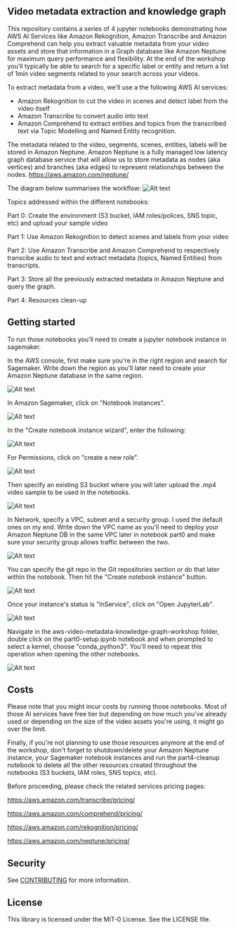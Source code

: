 ## Video metadata extraction and knowledge graph

This repository contains a series of 4 jupyter notebooks demonstrating how AWS AI Services like Amazon Rekognition, Amazon Transcribe and Amazon Comprehend can help you extract valuable metadata from your video assets and store that information in a Graph database like Amazon Neptune for maximum query performance and flexibility.
At the end of the workshop you'll typically be able to search for a specific label or entity and return a list of 1min video segments related to your search across your videos.

To extract metadata from a video, we'll use a the following AWS AI services:
- Amazon Rekognition to cut the video in scenes and detect label from the video itself
- Amazon Transcribe to convert audio into text
- Amazon Comprehend to extract entities and topics from the transcribed text via Topic Modelling and Named Entity recognition.

The metadata related to the video, segments, scenes, entities, labels will be stored in Amazon Neptune.
Amazon Neptune is a fully managed low latency graph database service that will allow us to store metadata as nodes (aka vertices) and branches (aka edges) to represent relationships between the nodes.
https://aws.amazon.com/neptune/

The diagram below summarises the workflow:
![Alt text](./static/overview.png?raw=true "workflow overview")

Topics addressed within the different notebooks:

Part 0:
Create the environment (S3 bucket, IAM roles/polices, SNS topic, etc) and upload your sample video

Part 1:
Use Amazon Rekognition to detect scenes and labels from your video

Part 2:
Use Amazon Transcribe and Amazon Comprehend to respectively transcibe audio to text and extract metadata (topics, Named Entities) from transcripts.

Part 3:
Store all the previously extracted metadata in Amazon Neptune and query the graph.

Part 4:
Resources clean-up


## Getting started

To run those notebooks you'll need to create a jupyter notebook instance in sagemaker.

In the AWS console, first make sure you're in the right region and search for Sagemaker. Write down the region as you'll later need to create your Amazon Neptune database in the same region.

![Alt text](./static/notebook-creation-part01.png?raw=true "notebook-creation-part01")

In Amazon Sagemaker, click on "Notebook instances".

![Alt text](./static/notebook-creation-part02.png?raw=true "notebook-creation-part02")

In the "Create notebook instance wizard", enter the following:

![Alt text](./static/notebook-creation-part1.png?raw=true "notebook-creation-part1")

For Permissions, click on "create a new role". 

![Alt text](./static/notebook-creation-part2.png?raw=true "notebook-creation-part2")

Then specify an existing S3 bucket where you will later upload the .mp4 video sample to be used in the notebooks.

![Alt text](./static/notebook-creation-part3.png?raw=true "notebook-creation-part3")

In Network, specify a VPC, subnet and a security group. I used the default ones on my end. Write down the VPC name as you'll need to deploy your Amazon Neptune DB in the same VPC later in notebook part0 and make sure your security group allows traffic between the two.

![Alt text](./static/notebook-creation-part4.png?raw=true "notebook-creation-part4")

You can specify the git repo in the Git repositories section or do that later within the notebook.
Then hit the "Create notebook instance" button.

![Alt text](./static/notebook-creation-part5.png?raw=true "notebook-creation-part5")

Once your instance's status is "InService", click on "Open JupyterLab".

![Alt text](./static/notebook-creation-part6.png?raw=true "notebook-creation-part6")

Navigate in the aws-video-metadata-knowledge-graph-workshop folder, double click on the part0-setup.ipynb notebook and when prompted to select a kernel, choose "conda_python3". You'll need to repeat this operation when opening the other notebooks.

![Alt text](./static/notebook-creation-part7.png?raw=true "notebook-creation-part7")


## Costs

Please note that you might incur costs by running those notebooks. Most of those AI services have free tier but depending on how much you've already used or depending on the size of the video assets you're using, it might go over the limit.

Finally, if you're not planning to use those resources anymore at the end of the workshop, don't forget to shutdown/delete your Amazon Neptune instance, your Sagemaker notebook instances and run the part4-cleanup notebook to delete all the other resources created throughout the notebooks (S3 buckets, IAM roles, SNS topics, etc).

Before proceeding, please check the related services pricing pages:

https://aws.amazon.com/transcribe/pricing/

https://aws.amazon.com/comprehend/pricing/

https://aws.amazon.com/rekognition/pricing/

https://aws.amazon.com/neptune/pricing/


## Security

See [CONTRIBUTING](CONTRIBUTING.md#security-issue-notifications) for more information.

## License

This library is licensed under the MIT-0 License. See the LICENSE file.





